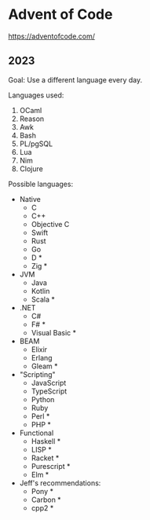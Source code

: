 # Advent of Code

https://adventofcode.com/

## 2023

Goal: Use a different language every day.

Languages used:

1. OCaml
1. Reason
1. Awk
1. Bash
1. PL/pgSQL
1. Lua
1. Nim
1. Clojure

Possible languages:

- Native
    - C
    - C++
    - Objective C
    - Swift
    - Rust
    - Go
    - D *
    - Zig *
- JVM
    - Java
    - Kotlin
    - Scala *
- .NET
    - C#
    - F# *
    - Visual Basic *
- BEAM
    - Elixir
    - Erlang
    - Gleam *
- "Scripting"
    - JavaScript
    - TypeScript
    - Python
    - Ruby
    - Perl *
    - PHP *
- Functional
    - Haskell *
    - LISP *
    - Racket *
    - Purescript *
    - Elm *
- Jeff's recommendations:
    - Pony *
    - Carbon *
    - cpp2 *
